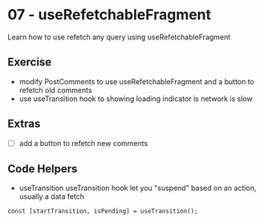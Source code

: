 # 07 - useRefetchableFragment

Learn how to use refetch any query using useRefetchableFragment

## Exercise

- modify PostComments to use useRefetchableFragment and a button to refetch old comments
- use useTransition hook to showing loading indicator is network is slow 

## Extras

- [ ] add a button to refetch new comments

## Code Helpers

- useTransition
useTransition hook let you "suspend" based on an action, usually a data fetch
```
const [startTransition, isPending] = useTransition();
```